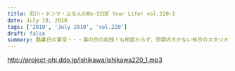 ```yaml
---
title: 石川・ホンマ・ぶるんのBe-SIDE Your Life! vol.220-1
date: July 19, 2010
tags: ['2010', 'July 2010', 'vol.220']
draft: false
summary: 酷暑日の東京・・・海の日の収録！も相変わらず、空調のきかない休日のスタジオからお届け～～～。石川さんはジム帰り・・・NAMAE
---
```


http://project-phi.ddo.jp/ishikawa/ishikawa220_1.mp3